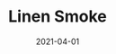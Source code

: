 ---
description: "Pattern%3A%20Linen%20%7C%20Color%3A%20Smoke%20%7C%20Width%3A%2054%22%20%7C%20Content%20100%25%20Polyester%20%7C%20NFPA%3A%20260%20/%20UFAC%20Class%201%20/%20CAL%20117%20%7C%20Abrasion%3A%2050%2C000%20Double%20rubs%20%7C%20Cleaning%20Codes%20Solvent%20or%20dry%20cleaning%20products%20%7C%20Use%3A%20Upholstery%20%7C%20"
tags: 
  - "Lark Fontaine"
  - "Linen"
  - "Textiles"
image_primary: "img/Linen-Smoke_large.png"
href: "https://www.larkfontaine.com/collections/textiles/products/smoke"
designer: "Lark Fontaine"
title: "Linen Smoke"
category: "Textiles"
subtitle: ""
manufacturer: "Lark Fontaine"
slug: "/manufacturers/lark-fontaine/textiles/lark-fontaine-linen-smoke"
date: "2021-04-01"
---